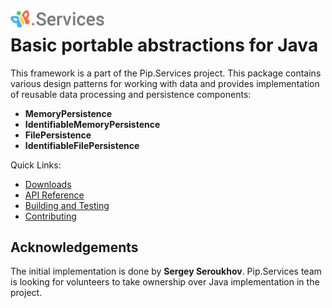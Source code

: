 # <img src="https://github.com/pip-services/pip-services/raw/master/design/Logo.png" alt="Pip.Services Logo" style="max-width:30%"> <br/> Basic portable abstractions for Java

This framework is a part of the Pip.Services project. This package contains various design patterns for working with data and provides implementation of reusable data processing and persistence components:
- **MemoryPersistence** 
- **IdentifiableMemoryPersistence**
- **FilePersistence**
- **IdentifiableFilePersistence**

Quick Links:

* [Downloads](https://github.com/pip-services-java/pip-services-data-java/blob/master/doc/Downloads.md)
* [API Reference](http://htmlpreview.github.io/?https://github.com/pip-services-java/pip-services-data-java/blob/master/doc/api/index.html)
* [Building and Testing](https://github.com/pip-services-java/pip-services-data-java/blob/master/doc/Development.md)
* [Contributing](https://github.com/pip-services-java/pip-services-data-java/blob/master/doc/Development.md/#contrib)

## Acknowledgements

The initial implementation is done by **Sergey Seroukhov**. Pip.Services team is looking for volunteers to 
take ownership over Java implementation in the project.

